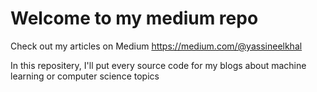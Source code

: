 # Welcome to my medium repo

Check out my articles on Medium https://medium.com/@yassineelkhal

In this repositery, I'll put every source code for my blogs about machine learning or computer science topics
